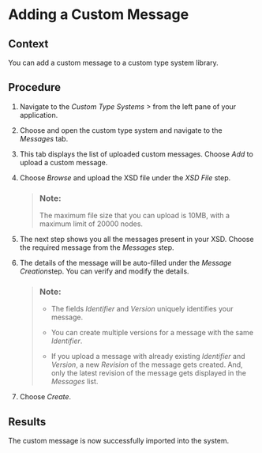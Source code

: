 <!-- loio8b7eb45224cb4162917ec7f5958d9c29 -->

<link rel="stylesheet" type="text/css" href="../css/sap-icons.css"/>

# Adding a Custom Message



## Context

You can add a custom message to a custom type system library.



## Procedure

1.  Navigate to the *Custom Type Systems* <span class="SAP-icons"></span> from the left pane of your application.

2.  Choose and open the custom type system and navigate to the *Messages* tab.

3.  This tab displays the list of uploaded custom messages. Choose *Add* to upload a custom message.

4.  Choose *Browse* and upload the XSD file under the *XSD File* step.

    > ### Note:  
    > The maximum file size that you can upload is 10MB, with a maximum limit of 20000 nodes.

5.  The next step shows you all the messages present in your XSD. Choose the required message from the *Messages* step.

6.  The details of the message will be auto-filled under the *Message Creation*step. You can verify and modify the details.

    > ### Note:  
    > -   The fields *Identifier* and *Version* uniquely identifies your message.
    > 
    > -   You can create multiple versions for a message with the same *Identifier*.
    > -   If you upload a message with already existing *Identifier* and *Version*, a new *Revision* of the message gets created. And, only the latest revision of the message gets displayed in the *Messages* list.

7.  Choose *Create*.




<a name="loio8b7eb45224cb4162917ec7f5958d9c29__result_azq_21h_spb"/>

## Results

The custom message is now successfully imported into the system.

